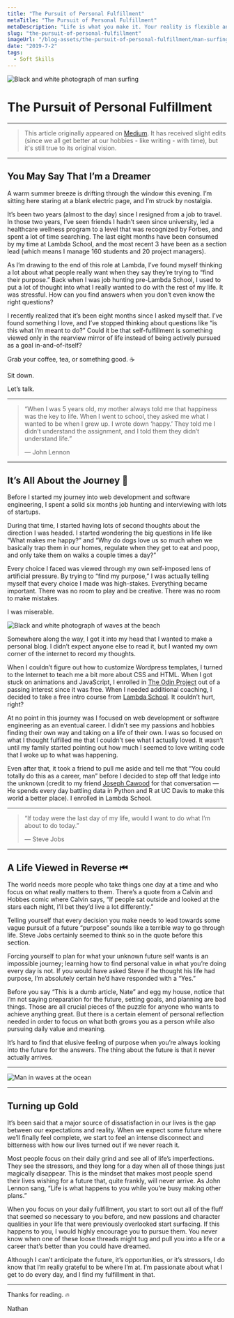 ```yaml
---
title: "The Pursuit of Personal Fulfillment"
metaTitle: "The Pursuit of Personal Fulfillment"
metaDescription: "Life is what you make it. Your reality is flexible and will give to your efforts."
slug: "the-pursuit-of-personal-fulfillment"
imageUrl: "/blog-assets/the-pursuit-of-personal-fulfillment/man-surfing.webp"
date: "2019-7-2"
tags:
  - Soft Skills
---
```


![Black and white photograph of man surfing](/blog-assets/the-pursuit-of-personal-fulfillment/man-surfing.webp "Image by [Alex Braga](https://unsplash.com/@awbraga) on [Unsplash](https://unsplash.com/)")

# The Pursuit of Personal Fulfillment

---

> This article originally appeared on [Medium](https://medium.com/@nwthomas/the-pursuit-of-personal-fulfillment-c5c82994c028). It has received slight edits (since we all get better at our hobbies - like writing - with time), but it's still true to its original vision.

---

## You May Say That I’m a Dreamer

A warm summer breeze is drifting through the window this evening. I’m sitting here staring at a blank electric page, and I’m struck by nostalgia.

It’s been two years (almost to the day) since I resigned from a job to travel. In those two years, I’ve seen friends I hadn’t seen since university, led a healthcare wellness program to a level that was recognized by Forbes, and spent a lot of time searching. The last eight months have been consumed by my time at Lambda School, and the most recent 3 have been as a section lead (which means I manage 160 students and 20 project managers).

As I’m drawing to the end of this role at Lambda, I’ve found myself thinking a lot about what people really want when they say they’re trying to “find their purpose.” Back when I was job hunting pre-Lambda School, I used to put a lot of thought into what I really wanted to do with the rest of my life. It was stressful. How can you find answers when you don’t even know the right questions?

I recently realized that it’s been eight months since I asked myself that. I’ve found something I love, and I’ve stopped thinking about questions like “is this what I’m meant to do?” Could it be that self-fulfillment is something viewed only in the rearview mirror of life instead of being actively pursued as a goal in-and-of-itself?

Grab your coffee, tea, or something good. ☕️

Sit down.

Let’s talk.

---

> “When I was 5 years old, my mother always told me that happiness was the key to life. When I went to school, they asked me what I wanted to be when I grew up. I wrote down ‘happy.’ They told me I didn’t understand the assignment, and I told them they didn’t understand life.”
>
> ― John Lennon

---

## It’s All About the Journey 🚗

Before I started my journey into web development and software engineering, I spent a solid six months job hunting and interviewing with lots of startups.

During that time, I started having lots of second thoughts about the direction I was headed. I started wondering the big questions in life like “What makes me happy?” and “Why do dogs love us so much when we basically trap them in our homes, regulate when they get to eat and poop, and only take them on walks a couple times a day?”

Every choice I faced was viewed through my own self-imposed lens of artificial pressure. By trying to “find my purpose,” I was actually telling myself that every choice I made was high-stakes. Everything became important. There was no room to play and be creative. There was no room to make mistakes.

I was miserable.

![Black and white photograph of waves at the beach](/blog-assets/the-pursuit-of-personal-fulfillment/beach.webp "Image by [Annie Spratt](https://unsplash.com/@anniespratt) on [Unsplash](https://unsplash.com/)")

Somewhere along the way, I got it into my head that I wanted to make a personal blog. I didn’t expect anyone else to read it, but I wanted my own corner of the internet to record my thoughts.

When I couldn’t figure out how to customize Wordpress templates, I turned to the Internet to teach me a bit more about CSS and HTML. When I got stuck on animations and JavaScript, I enrolled in [The Odin Project](https://www.theodinproject.com/) out of a passing interest since it was free. When I needed additional coaching, I decided to take a free intro course from [Lambda School](https://www.bloomtech.com/). It couldn’t hurt, right?

At no point in this journey was I focused on web development or software engineering as an eventual career. I didn’t see my passions and hobbies finding their own way and taking on a life of their own. I was so focused on what I thought fulfilled me that I couldn’t see what I actually loved. It wasn’t until my family started pointing out how much I seemed to love writing code that I woke up to what was happening.

Even after that, it took a friend to pull me aside and tell me that “You could totally do this as a career, man” before I decided to step off that ledge into the unknown (credit to my friend [Joseph Cawood](https://www.linkedin.com/in/joseph-cawood-mshi/) for that conversation — He spends every day battling data in Python and R at UC Davis to make this world a better place). I enrolled in Lambda School.

---

> “If today were the last day of my life, would I want to do what I’m about to do today.”
>
> — Steve Jobs

---

## A Life Viewed in Reverse ⏮

The world needs more people who take things one day at a time and who focus on what really matters to them. There’s a quote from a Calvin and Hobbes comic where Calvin says, “If people sat outside and looked at the stars each night, I’ll bet they’d live a lot differently.”

Telling yourself that every decision you make needs to lead towards some vague pursuit of a future “purpose” sounds like a terrible way to go through life. Steve Jobs certainly seemed to think so in the quote before this section.

Forcing yourself to plan for what your unknown future self wants is an impossible journey; learning how to find personal value in what you’re doing every day is not. If you would have asked Steve if he thought his life had purpose, I’m absolutely certain he’d have responded with a “Yes.”

Before you say “This is a dumb article, Nate” and egg my house, notice that I’m not saying preparation for the future, setting goals, and planning are bad things. Those are all crucial pieces of the puzzle for anyone who wants to achieve anything great. But there is a certain element of personal reflection needed in order to focus on what both grows you as a person while also pursuing daily value and meaning.

It’s hard to find that elusive feeling of purpose when you’re always looking into the future for the answers. The thing about the future is that it never actually arrives.

---

![Man in waves at the ocean](/blog-assets/the-pursuit-of-personal-fulfillment/man-in-waves.webp "Image by [Cherry Laithang](https://unsplash.com/@laicho) on [Unsplash](https://unsplash.com/)")

---

## Turning up Gold

It’s been said that a major source of dissatisfaction in our lives is the gap between our expectations and reality. When we expect some future where we’ll finally feel complete, we start to feel an intense disconnect and bitterness with how our lives turned out if we never reach it.

Most people focus on their daily grind and see all of life’s imperfections. They see the stressors, and they long for a day when all of those things just magically disappear. This is the mindset that makes most people spend their lives wishing for a future that, quite frankly, will never arrive. As John Lennon sang, “Life is what happens to you while you’re busy making other plans.”

When you focus on your daily fulfillment, you start to sort out all of the fluff that seemed so necessary to you before, and new passions and character qualities in your life that were previously overlooked start surfacing. If this happens to you, I would highly encourage you to pursue them. You never know when one of these loose threads might tug and pull you into a life or a career that’s better than you could have dreamed.

Although I can’t anticipate the future, it’s opportunities, or it’s stressors, I do know that I’m really grateful to be where I’m at. I’m passionate about what I get to do every day, and I find my fulfillment in that.

---

Thanks for reading. 🔥

Nathan
